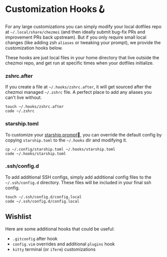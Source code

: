 # Customization Hooks:hook:

For any large customizations you can simply modify your local dotfiles repo at `~/.local/share/chezmoi` (and then ideally submit bug-fix PRs and improvement PRs back upstream). But if you only require small local changes (like adding zsh `aliases` or tweaking your prompt), we provide the customization hooks below.

These hooks are just local files in your home directory that live outside the chezmoi repo, and get run at specific times when your dotfiles initialize.

### zshrc.after

If you create a file at `~/.hooks/zshrc.after`, it will get sourced after the chezmoi managed `~/.zshrc` file. A perfect place to add any aliases you can't live without.

```shell
touch ~/.hooks/zshrc.after
code ~/.zshrc
```

### starship.toml

To customize your [starship prompt](https://starship.rs):rocket:, you can override the default config by copying `starship.toml` to the `~/.hooks` dir and modifying it.

```shell
cp ~/.config/starship.toml ~/.hooks/starship.toml
code ~/.hooks/starship.toml
```

### .ssh/config.d

To add additional SSH configs, simply add additional config files to the `~/.ssh/config.d` directory. These files will be included in your final ssh config.

```shell
touch ~/.ssh/config.d/config.local
code ~/.ssh/config.d/config.local
```

## Wishlist

Here are some additional hooks that could be useful:

* `.gitconfig` after hook
* `config.vim` overrides and additional `plugins` hook
* `kitty` terminal (or `iTerm`) customizations
